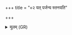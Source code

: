 +++
title = "०२ यत् पर्जन्य स्तनयति"

+++
<details><summary>मूलम् (GR)</summary>

यत् पर्जन्य स्तनयति  
सर्वं संविजते जगत् ।  
पतिं तद् ऋत्वियावती  
पृथिवी प्रति मोदते ॥
</details>
